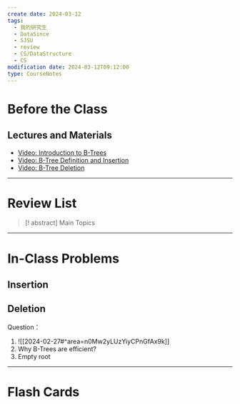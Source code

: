 ```yaml
---
create date: 2024-03-12
tags:
  - 我的研究生
  - DataSince
  - SJSU
  - review
  - CS/DataStructure
  - CS
modification date: 2024-03-12T09:12:00
type: CourseNotes
---
```

# Before the Class
## Lectures and Materials
- [Video: Introduction to B-Trees](https://www.youtube.com/watch?v=I22wEC1tTGo)
- [Video: B-Tree Definition and Insertion](https://www.youtube.com/watch?v=s3bCdZGrgpA)
- [Video: B-Tree Deletion](https://www.youtube.com/watch?v=svfnVhJOfMc)
---
# Review List
>[! abstract] Main Topics

---
# In-Class Problems
## Insertion
## Deletion

Question：
1. ![[2024-02-27#^area=n0Mw2yLUzYiyCPnGfAx9k]]
2. Why B-Trees are efficient?
3. Empty root
---
# Flash Cards

